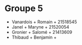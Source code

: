 # Groupe 5

- Vanardois + Romain + 21518545
- Janel + Maryne + 21520054
- Gronier + Salomé + 21413609
- Thibaud + Benjamin +
